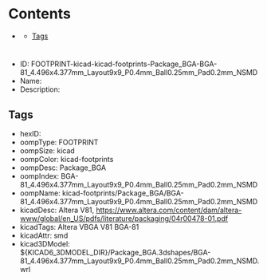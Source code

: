 



Contents
========

* [](#)
	* [Tags](#tags)

# 

- ID: FOOTPRINT-kicad-kicad-footprints-Package_BGA-BGA-81_4.496x4.377mm_Layout9x9_P0.4mm_Ball0.25mm_Pad0.2mm_NSMD
- Name: 
- Description: 

## Tags

- hexID: 
- oompType: FOOTPRINT
- oompSize: kicad
- oompColor: kicad-footprints
- oompDesc: Package_BGA
- oompIndex: BGA-81_4.496x4.377mm_Layout9x9_P0.4mm_Ball0.25mm_Pad0.2mm_NSMD
- oompName: kicad-footprints/Package_BGA/BGA-81_4.496x4.377mm_Layout9x9_P0.4mm_Ball0.25mm_Pad0.2mm_NSMD
- kicadDesc: Altera V81, https://www.altera.com/content/dam/altera-www/global/en_US/pdfs/literature/packaging/04r00478-01.pdf
- kicadTags: Altera VBGA V81 BGA-81
- kicadAttr: smd
- kicad3DModel: ${KICAD6_3DMODEL_DIR}/Package_BGA.3dshapes/BGA-81_4.496x4.377mm_Layout9x9_P0.4mm_Ball0.25mm_Pad0.2mm_NSMD.wrl
